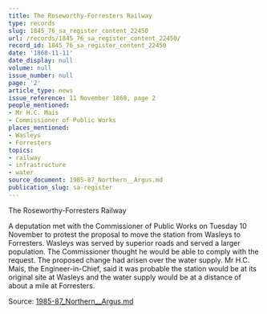 ```yaml
---
title: The Roseworthy-Forresters Railway
type: records
slug: 1845_76_sa_register_content_22450
url: /records/1845_76_sa_register_content_22450/
record_id: 1845_76_sa_register_content_22450
date: '1868-11-11'
date_display: null
volume: null
issue_number: null
page: '2'
article_type: news
issue_reference: 11 November 1868, page 2
people_mentioned:
- Mr H.C. Mais
- Commissioner of Public Works
places_mentioned:
- Wasleys
- Forresters
topics:
- railway
- infrastructure
- water
source_document: 1985-87_Northern__Argus.md
publication_slug: sa-register
---
```


The Roseworthy-Forresters Railway

A deputation met with the Commissioner of Public Works on Tuesday 10 November to protest the proposal to move the station from Wasleys to Forresters.  Wasleys was served by superior roads and served a larger population.  The Commissioner thought he would be able to comply with the request.  The proposed change had arisen over the water supply.  Mr H.C. Mais, the Engineer-in-Chief, said it was probable the station would be at its original site at Wasleys and the water supply would be at a distance of about a mile at Forresters.

Source: [1985-87_Northern__Argus.md](/downloads/markdown/1985-87_Northern__Argus.md)
